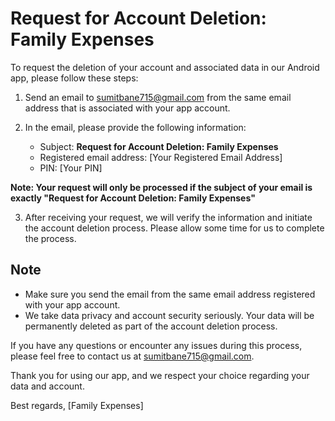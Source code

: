 # Request for Account Deletion: Family Expenses

To request the deletion of your account and associated data in our Android app, please follow these steps:

1. Send an email to [sumitbane715@gmail.com](mailto:sumitbane715@gmail.com) from the same email address that is associated with your app account.

2. In the email, please provide the following information:

   - Subject: **Request for Account Deletion: Family Expenses**
   - Registered email address: [Your Registered Email Address]
   - PIN: [Your PIN]

**Note: Your request will only be processed if the subject of your email is exactly "Request for Account Deletion: Family Expenses"**

3. After receiving your request, we will verify the information and initiate the account deletion process. Please allow some time for us to complete the process.

## Note

- Make sure you send the email from the same email address registered with your app account.
- We take data privacy and account security seriously. Your data will be permanently deleted as part of the account deletion process.

If you have any questions or encounter any issues during this process, please feel free to contact us at [sumitbane715@gmail.com](mailto:sumitbane715@gmail.com).

Thank you for using our app, and we respect your choice regarding your data and account.

Best regards,
[Family Expenses]
